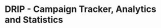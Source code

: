 <!-- <p align="center">
  <img src="" alt="logo"/>
</p> -->

# DRIP - Campaign Tracker, Analytics and Statistics

